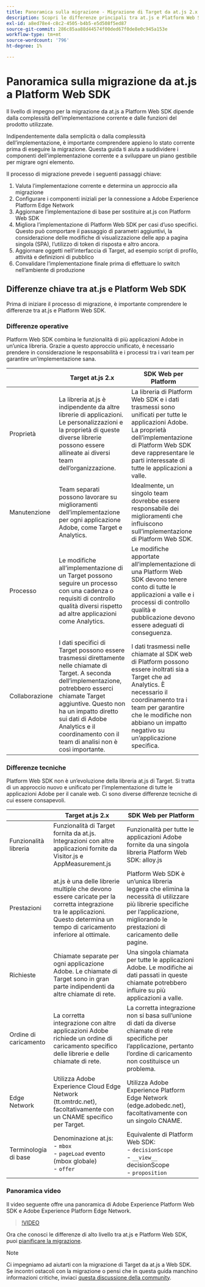 ```yaml
---
title: Panoramica sulla migrazione - Migrazione di Target da at.js 2.x a Web SDK
description: Scopri le differenze principali tra at.js e Platform Web SDK e come pianificare le attività di migrazione.
exl-id: a8ed78e4-c8c2-4505-b4b5-e5d508f5ed87
source-git-commit: 286c85aa88d44574f00ded67f0de8e0c945a153e
workflow-type: tm+mt
source-wordcount: '796'
ht-degree: 1%

---
```


# Panoramica sulla migrazione da at.js a Platform Web SDK

Il livello di impegno per la migrazione da at.js a Platform Web SDK dipende dalla complessità dell’implementazione corrente e dalle funzioni del prodotto utilizzate.

Indipendentemente dalla semplicità o dalla complessità dell’implementazione, è importante comprendere appieno lo stato corrente prima di eseguire la migrazione. Questa guida ti aiuta a suddividere i componenti dell’implementazione corrente e a sviluppare un piano gestibile per migrare ogni elemento.

Il processo di migrazione prevede i seguenti passaggi chiave:

1. Valuta l’implementazione corrente e determina un approccio alla migrazione
1. Configurare i componenti iniziali per la connessione a Adobe Experience Platform Edge Network
1. Aggiornare l’implementazione di base per sostituire at.js con Platform Web SDK
1. Migliora l’implementazione di Platform Web SDK per casi d’uso specifici. Questo può comportare il passaggio di parametri aggiuntivi, la considerazione delle modifiche di visualizzazione delle app a pagina singola (SPA), l’utilizzo di token di risposta e altro ancora.
1. Aggiornare oggetti nell’interfaccia di Target, ad esempio script di profilo, attività e definizioni di pubblico
1. Convalidare l’implementazione finale prima di effettuare lo switch nell’ambiente di produzione

## Differenze chiave tra at.js e Platform Web SDK

Prima di iniziare il processo di migrazione, è importante comprendere le differenze tra at.js e Platform Web SDK.

### Differenze operative

Platform Web SDK combina le funzionalità di più applicazioni Adobe in un’unica libreria. Grazie a questo approccio unificato, è necessario prendere in considerazione le responsabilità e i processi tra i vari team per garantire un’implementazione sana.

| | Target at.js 2.x | SDK Web per Platform |
|---|---|---|
| Proprietà | La libreria at.js è indipendente da altre librerie di applicazioni. Le personalizzazioni e la proprietà di queste diverse librerie possono essere allineate ai diversi team dell’organizzazione. | La libreria di Platform Web SDK e i dati trasmessi sono unificati per tutte le applicazioni Adobe. La proprietà dell’implementazione di Platform Web SDK deve rappresentare le parti interessate di tutte le applicazioni a valle. |
| Manutenzione | Team separati possono lavorare su miglioramenti dell’implementazione per ogni applicazione Adobe, come Target e Analytics. | Idealmente, un singolo team dovrebbe essere responsabile dei miglioramenti che influiscono sull’implementazione di Platform Web SDK. |
| Processo | Le modifiche all’implementazione di un Target possono seguire un processo con una cadenza o requisiti di controllo qualità diversi rispetto ad altre applicazioni come Analytics. | Le modifiche apportate all’implementazione di una Platform Web SDK devono tenere conto di tutte le applicazioni a valle e i processi di controllo qualità e pubblicazione devono essere adeguati di conseguenza. |
| Collaborazione | I dati specifici di Target possono essere trasmessi direttamente nelle chiamate di Target. A seconda dell’implementazione, potrebbero esserci chiamate Target aggiuntive. Questo non ha un impatto diretto sui dati di Adobe Analytics e il coordinamento con il team di analisi non è così importante. | I dati trasmessi nelle chiamate al SDK web di Platform possono essere inoltrati sia a Target che ad Analytics. È necessario il coordinamento tra i team per garantire che le modifiche non abbiano un impatto negativo su un’applicazione specifica. |

### Differenze tecniche

Platform Web SDK non è un’evoluzione della libreria at.js di Target. Si tratta di un approccio nuovo e unificato per l’implementazione di tutte le applicazioni Adobe per il canale web. Ci sono diverse differenze tecniche di cui essere consapevoli.

| | Target at.js 2.x | SDK Web per Platform |
|---|---|---|
| Funzionalità libreria | Funzionalità di Target fornita da at.js. Integrazioni con altre applicazioni fornite da Visitor.js e AppMeasurement.js | Funzionalità per tutte le applicazioni Adobe fornite da una singola libreria Platform Web SDK: alloy.js |
| Prestazioni | at.js è una delle librerie multiple che devono essere caricate per la corretta integrazione tra le applicazioni. Questo determina un tempo di caricamento inferiore al ottimale. | Platform Web SDK è un’unica libreria leggera che elimina la necessità di utilizzare più librerie specifiche per l’applicazione, migliorando le prestazioni di caricamento delle pagine. |
| Richieste | Chiamate separate per ogni applicazione Adobe. Le chiamate di Target sono in gran parte indipendenti da altre chiamate di rete. | Una singola chiamata per tutte le applicazioni Adobe. Le modifiche ai dati passati in queste chiamate potrebbero influire su più applicazioni a valle. |
| Ordine di caricamento | La corretta integrazione con altre applicazioni Adobe richiede un ordine di caricamento specifico delle librerie e delle chiamate di rete. | La corretta integrazione non si basa sull’unione di dati da diverse chiamate di rete specifiche per l’applicazione, pertanto l’ordine di caricamento non costituisce un problema. |
| Edge Network | Utilizza Adobe Experience Cloud Edge Network (tt.omtrdc.net), facoltativamente con un CNAME specifico per Target. | Utilizza Adobe Experience Platform Edge Network (edge.adobedc.net), facoltativamente con un singolo CNAME. |
| Terminologia di base | Denominazione at.js: <br> - `mbox` <br> - `pageLoad` evento (mbox globale) <br> - `offer` | Equivalente di Platform Web SDK: <br> - `decisionScope` <br> - `__view__` decisionScope <br> - `proposition` |

### Panoramica video

Il video seguente offre una panoramica di Adobe Experience Platform Web SDK e Adobe Experience Platform Edge Network.

>[!VIDEO](https://video.tv.adobe.com/v/37267/?learn=on&enablevpops&captions=ita)

Ora che conosci le differenze di alto livello tra at.js e Platform Web SDK, puoi [pianificare la migrazione](plan-migration.md).

>[!NOTE]
>
>Ci impegniamo ad aiutarti con la migrazione di Target da at.js a Web SDK. Se incontri ostacoli con la migrazione o pensi che in questa guida manchino informazioni critiche, inviaci [questa discussione della community](https://experienceleaguecommunities.adobe.com/t5/adobe-experience-platform-data/tutorial-discussion-migrate-target-from-at-js-to-web-sdk/m-p/575587#M463).
